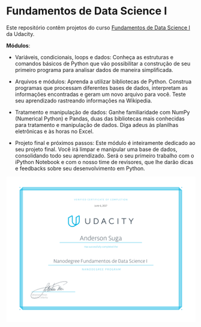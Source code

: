 # Fundamentos de Data Science I

Este repositório contêm projetos do curso [Fundamentos de Data Science I](https://br.udacity.com/course/fundamentos-data-science-i-python--nd110) da Udacity.


__Módulos__:
- Variáveis, condicionais, loops e dados: Conheça as estruturas e comandos básicos de Python que vão possibilitar a construção de seu primeiro programa para analisar dados de maneira simplificada.

- Arquivos e módulos: Aprenda a utilizar bibliotecas de Python. Construa programas que processam diferentes bases de dados, interpretam as informações encontradas e geram um novo arquivo para você. Teste seu aprendizado rastreando informações na Wikipedia.

- Tratamento e manipulação de dados: 
Ganhe familiaridade com NumPy (Numerical Python) e Pandas, duas das bibliotecas mais conhecidas para tratamento e manipulação de dados. Diga adeus às planilhas eletrônicas e às horas no Excel.

- Projeto final e próximos passos: Este módulo é inteiramente dedicado ao seu projeto final. Você irá limpar e manipular uma base de dados, consolidando todo seu aprendizado. Será o seu primeiro trabalho com o iPython Notebook e com o nosso time de revisores, que lhe darão dicas e feedbacks sobre seu desenvolvimento em Python.

![Nanodegree - Fundamentos de Data Science I](https://github.com/anderson-suga/nanodegree-fundamentos-de-data-science-i/blob/master/nd110.png)
